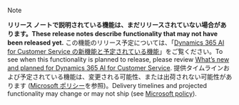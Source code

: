  > [!NOTE]
 >  <span data-ttu-id="83959-101">**リリース ノートで説明されている機能は、まだリリースされていない場合があります。**</span><span class="sxs-lookup"><span data-stu-id="83959-101">**These release notes describe functionality that may not have been released yet.**</span></span>
<span data-ttu-id="83959-102">この機能のリリース予定については、「[Dynamics 365 AI for Customer Service の新機能と予定されている機能](/business-applications-release-notes/April19/artificial-intelligence/customer-service/planned-features)」をご覧ください。</span><span class="sxs-lookup"><span data-stu-id="83959-102">To see when this functionality is planned to release, please review [What’s new and planned for Dynamics 365 AI for Customer Service](/business-applications-release-notes/April19/artificial-intelligence/customer-service/planned-features).</span></span> <span data-ttu-id="83959-103">提供タイムラインおよび予定されている機能は、変更される可能性、または出荷されない可能性があります ([Microsoft ポリシー](https://go.microsoft.com/fwlink/p/?linkid=2007332)を参照)。</span><span class="sxs-lookup"><span data-stu-id="83959-103">Delivery timelines and projected functionality may change or may not ship (see [Microsoft policy](https://go.microsoft.com/fwlink/p/?linkid=2007332)).</span></span> 
